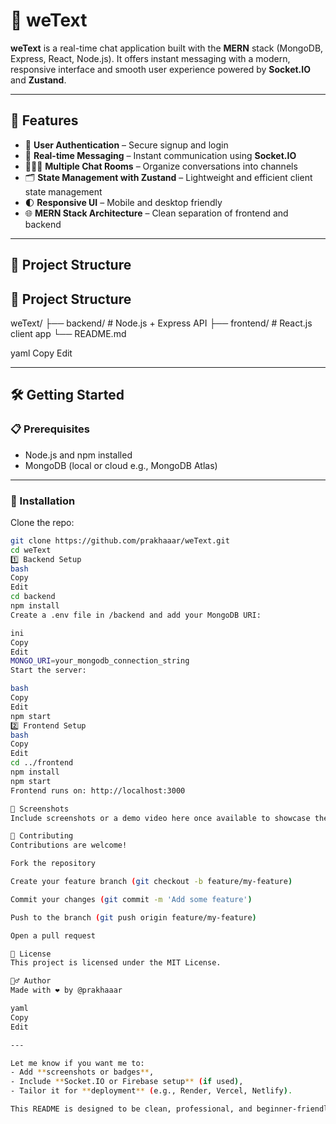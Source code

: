 # 💬 weText

**weText** is a real-time chat application built with the **MERN** stack (MongoDB, Express, React, Node.js). It offers instant messaging with a modern, responsive interface and smooth user experience powered by **Socket.IO** and **Zustand**.

---

## 🚀 Features

- 🔐 **User Authentication** – Secure signup and login
- 💬 **Real-time Messaging** – Instant communication using **Socket.IO**
- 🧑‍🤝‍🧑 **Multiple Chat Rooms** – Organize conversations into channels
- 🗂 **State Management with Zustand** – Lightweight and efficient client state management
- 🌓 **Responsive UI** – Mobile and desktop friendly
- 🌐 **MERN Stack Architecture** – Clean separation of frontend and backend

---

## 📂 Project Structure


## 📂 Project Structure

weText/
├── backend/ # Node.js + Express API
├── frontend/ # React.js client app
└── README.md

yaml
Copy
Edit

---

## 🛠️ Getting Started

### 📋 Prerequisites

- Node.js and npm installed
- MongoDB (local or cloud e.g., MongoDB Atlas)

---

### 🔧 Installation

Clone the repo:

```bash
git clone https://github.com/prakhaaar/weText.git
cd weText
1️⃣ Backend Setup
bash
Copy
Edit
cd backend
npm install
Create a .env file in /backend and add your MongoDB URI:

ini
Copy
Edit
MONGO_URI=your_mongodb_connection_string
Start the server:

bash
Copy
Edit
npm start
2️⃣ Frontend Setup
bash
Copy
Edit
cd ../frontend
npm install
npm start
Frontend runs on: http://localhost:3000

📸 Screenshots
Include screenshots or a demo video here once available to showcase the UI.

🤝 Contributing
Contributions are welcome!

Fork the repository

Create your feature branch (git checkout -b feature/my-feature)

Commit your changes (git commit -m 'Add some feature')

Push to the branch (git push origin feature/my-feature)

Open a pull request

📄 License
This project is licensed under the MIT License.

🙋‍♂️ Author
Made with ❤️ by @prakhaaar

yaml
Copy
Edit

---

Let me know if you want me to:
- Add **screenshots or badges**,
- Include **Socket.IO or Firebase setup** (if used),
- Tailor it for **deployment** (e.g., Render, Vercel, Netlify).

This README is designed to be clean, professional, and beginner-friendly.
